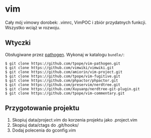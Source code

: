 vim
===

Cały mój vimowy dorobek: .vimrc, VimPOC i zbiór przydatnych funkcji. Wszystko wciąż w rozwoju.

## Wtyczki

Obsługiwane przez [pathogen](https://github.com/tpope/vim-pathogen). Wykonaj w katalogu `bundle/`:

```
$ git clone https://github.com/tpope/vim-pathogen.git
$ git clone https://github.com/vimwiki/vimwiki.git
$ git clone https://github.com/amiorin/vim-project.git
$ git clone https://github.com/tpope/vim-fugitive.git
$ git clone https://github.com/phpactor/phpactor.git
$ git clone https://github.com/preservim/nerdtree.git
$ git clone https://github.com/Xuyuanp/nerdtree-git-plugin.git
$ git clone https://github.com/tpope/vim-commentary.git
```

## Przygotowanie projektu

1. Skopiuj data/project.vim do korzenia projektu jako .project.vim
2. Skopiuj data/ctags do .git/hooks/
3. Dodaj polecenia do gconfig.vim
